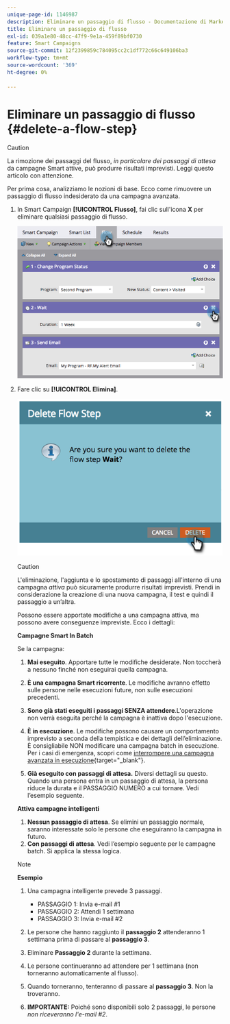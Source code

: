 ```yaml
---
unique-page-id: 1146987
description: Eliminare un passaggio di flusso - Documentazione di Marketo - Documentazione del prodotto
title: Eliminare un passaggio di flusso
exl-id: 039a1e80-48cc-47f9-9e1a-459f89bf0730
feature: Smart Campaigns
source-git-commit: 12f2399859c784095cc2c1df772c66c649106ba3
workflow-type: tm+mt
source-wordcount: '369'
ht-degree: 0%

---
```


# Eliminare un passaggio di flusso {#delete-a-flow-step}

>[!CAUTION]
>
>La rimozione dei passaggi del flusso, _in particolare dei passaggi di attesa_ da campagne Smart attive, può produrre risultati imprevisti. Leggi questo articolo con attenzione.

Per prima cosa, analizziamo le nozioni di base. Ecco come rimuovere un passaggio di flusso indesiderato da una campagna avanzata.

1. In Smart Campaign **[!UICONTROL Flusso]**, fai clic sull&#39;icona **X** per eliminare qualsiasi passaggio di flusso.

   ![](assets/delete-a-flow-step-1.png)

1. Fare clic su **[!UICONTROL Elimina]**.

   ![](assets/delete-a-flow-step-2.png)

   >[!CAUTION]
   >
   >L&#39;eliminazione, l&#39;aggiunta e lo spostamento di passaggi all&#39;interno di una campagna _attiva_ può sicuramente produrre risultati imprevisti. Prendi in considerazione la creazione di una nuova campagna, il test e quindi il passaggio a un’altra.

   Possono essere apportate modifiche a una campagna attiva, ma possono avere conseguenze impreviste. Ecco i dettagli:

   **Campagne Smart In Batch**

   Se la campagna:

   1. **Mai eseguito**. Apportare tutte le modifiche desiderate. Non toccherà a nessuno finché non eseguirai quella campagna.
   1. **È una campagna Smart ricorrente**. Le modifiche avranno effetto sulle persone nelle esecuzioni future, non sulle esecuzioni precedenti.
   1. **Sono già stati eseguiti i passaggi SENZA attendere**.L&#39;operazione non verrà eseguita perché la campagna è inattiva dopo l&#39;esecuzione.
   1. **È in esecuzione**. Le modifiche possono causare un comportamento imprevisto a seconda della tempistica e dei dettagli dell’eliminazione. È consigliabile NON modificare una campagna batch in esecuzione. Per i casi di emergenza, scopri come [interrompere una campagna avanzata in esecuzione](/help/marketo/product-docs/core-marketo-concepts/smart-campaigns/using-smart-campaigns/abort-a-smart-campaign.md){target="_blank"}.

   1. **Già eseguito con passaggi di attesa.** Diversi dettagli su questo.\
      Quando una persona entra in un passaggio di attesa, la persona riduce la durata e il PASSAGGIO NUMERO a cui tornare. Vedi l’esempio seguente.

   **Attiva campagne intelligenti**

   1. **Nessun passaggio di attesa**. Se elimini un passaggio normale, saranno interessate solo le persone che eseguiranno la campagna in futuro.
   1. **Con passaggi di attesa**. Vedi l’esempio seguente per le campagne batch. Si applica la stessa logica.

   >[!NOTE]
   >
   >**Esempio**
   >
   >1. Una campagna intelligente prevede 3 passaggi.
   >    * PASSAGGIO 1: Invia e-mail #1
   >    * PASSAGGIO 2: Attendi 1 settimana
   >    * PASSAGGIO 3: Invia e-mail #2
   >
   >1. Le persone che hanno raggiunto il **passaggio 2** attenderanno 1 settimana prima di passare al **passaggio 3**.
   >1. Eliminare **Passaggio 2** durante la settimana.
   >1. Le persone continueranno ad attendere per 1 settimana (non torneranno automaticamente al flusso).
   >1. Quando torneranno, tenteranno di passare al **passaggio 3**. Non la troveranno.
   >1. **IMPORTANTE:** Poiché sono disponibili solo 2 passaggi, le persone _non riceveranno l&#39;e-mail #2_.
